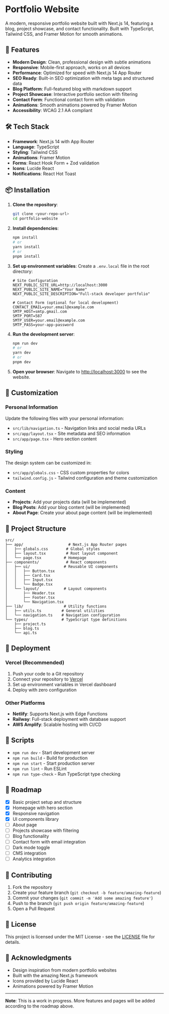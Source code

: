 # Portfolio Website

A modern, responsive portfolio website built with Next.js 14, featuring a blog, project showcase, and contact functionality. Built with TypeScript, Tailwind CSS, and Framer Motion for smooth animations.

## 🚀 Features

- **Modern Design**: Clean, professional design with subtle animations
- **Responsive**: Mobile-first approach, works on all devices
- **Performance**: Optimized for speed with Next.js 14 App Router
- **SEO Ready**: Built-in SEO optimization with meta tags and structured data
- **Blog Platform**: Full-featured blog with markdown support
- **Project Showcase**: Interactive portfolio section with filtering
- **Contact Form**: Functional contact form with validation
- **Animations**: Smooth animations powered by Framer Motion
- **Accessibility**: WCAG 2.1 AA compliant

## 🛠️ Tech Stack

- **Framework**: Next.js 14 with App Router
- **Language**: TypeScript
- **Styling**: Tailwind CSS
- **Animations**: Framer Motion
- **Forms**: React Hook Form + Zod validation
- **Icons**: Lucide React
- **Notifications**: React Hot Toast

## 📦 Installation

1. **Clone the repository**:
   ```bash
   git clone <your-repo-url>
   cd portfolio-website
   ```

2. **Install dependencies**:
   ```bash
   npm install
   # or
   yarn install
   # or
   pnpm install
   ```

3. **Set up environment variables**:
   Create a `.env.local` file in the root directory:
   ```env
   # Site Configuration
   NEXT_PUBLIC_SITE_URL=http://localhost:3000
   NEXT_PUBLIC_SITE_NAME="Your Name"
   NEXT_PUBLIC_SITE_DESCRIPTION="Full-stack developer portfolio"

   # Contact Form (optional for local development)
   CONTACT_EMAIL=your.email@example.com
   SMTP_HOST=smtp.gmail.com
   SMTP_PORT=587
   SMTP_USER=your.email@example.com
   SMTP_PASS=your-app-password
   ```

4. **Run the development server**:
   ```bash
   npm run dev
   # or
   yarn dev
   # or
   pnpm dev
   ```

5. **Open your browser**:
   Navigate to [http://localhost:3000](http://localhost:3000) to see the website.

## 🎨 Customization

### Personal Information
Update the following files with your personal information:

- `src/lib/navigation.ts` - Navigation links and social media URLs
- `src/app/layout.tsx` - Site metadata and SEO information
- `src/app/page.tsx` - Hero section content

### Styling
The design system can be customized in:

- `src/app/globals.css` - CSS custom properties for colors
- `tailwind.config.js` - Tailwind configuration and theme customization

### Content
- **Projects**: Add your projects data (will be implemented)
- **Blog Posts**: Add your blog content (will be implemented)
- **About Page**: Create your about page content (will be implemented)

## 📁 Project Structure

```
src/
├── app/                    # Next.js App Router pages
│   ├── globals.css        # Global styles
│   ├── layout.tsx         # Root layout component
│   └── page.tsx          # Homepage
├── components/            # React components
│   ├── ui/               # Reusable UI components
│   │   ├── Button.tsx
│   │   ├── Card.tsx
│   │   ├── Input.tsx
│   │   └── Badge.tsx
│   └── layout/           # Layout components
│       ├── Header.tsx
│       ├── Footer.tsx
│       └── Navigation.tsx
├── lib/                  # Utility functions
│   ├── utils.ts         # General utilities
│   └── navigation.ts    # Navigation configuration
└── types/               # TypeScript type definitions
    ├── project.ts
    ├── blog.ts
    └── api.ts
```

## 🚀 Deployment

### Vercel (Recommended)
1. Push your code to a Git repository
2. Connect your repository to [Vercel](https://vercel.com)
3. Set up environment variables in Vercel dashboard
4. Deploy with zero configuration

### Other Platforms
- **Netlify**: Supports Next.js with Edge Functions
- **Railway**: Full-stack deployment with database support
- **AWS Amplify**: Scalable hosting with CI/CD

## 📝 Scripts

- `npm run dev` - Start development server
- `npm run build` - Build for production
- `npm run start` - Start production server
- `npm run lint` - Run ESLint
- `npm run type-check` - Run TypeScript type checking

## 🎯 Roadmap

- [x] Basic project setup and structure
- [x] Homepage with hero section
- [x] Responsive navigation
- [x] UI components library
- [ ] About page
- [ ] Projects showcase with filtering
- [ ] Blog functionality
- [ ] Contact form with email integration
- [ ] Dark mode toggle
- [ ] CMS integration
- [ ] Analytics integration

## 🤝 Contributing

1. Fork the repository
2. Create your feature branch (`git checkout -b feature/amazing-feature`)
3. Commit your changes (`git commit -m 'Add some amazing feature'`)
4. Push to the branch (`git push origin feature/amazing-feature`)
5. Open a Pull Request

## 📄 License

This project is licensed under the MIT License - see the [LICENSE](LICENSE) file for details.

## 🙏 Acknowledgments

- Design inspiration from modern portfolio websites
- Built with the amazing Next.js framework
- Icons provided by Lucide React
- Animations powered by Framer Motion

---

**Note**: This is a work in progress. More features and pages will be added according to the roadmap above.